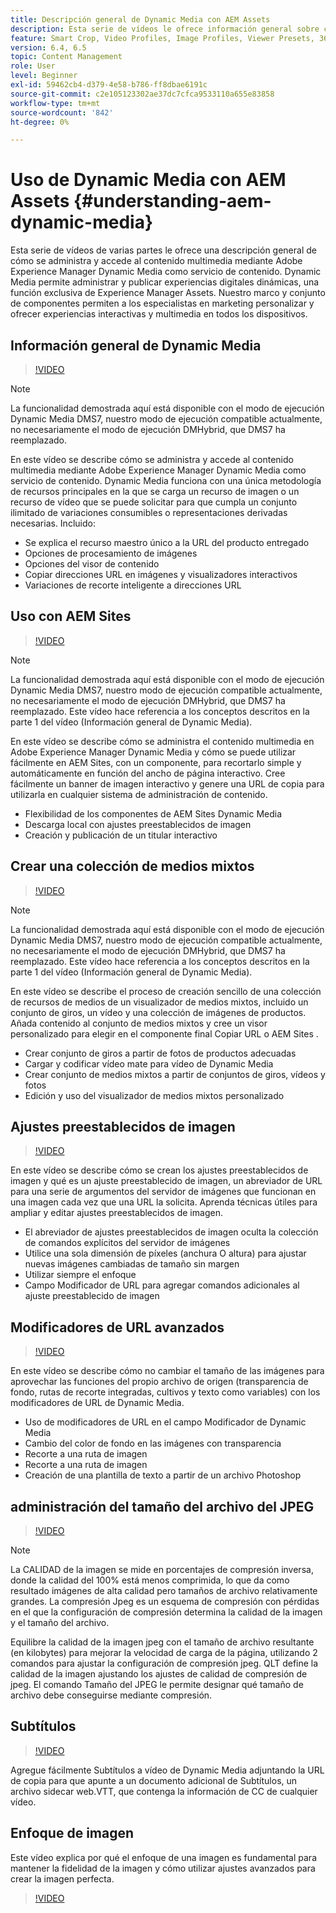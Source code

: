 ```yaml
---
title: Descripción general de Dynamic Media con AEM Assets
description: Esta serie de vídeos le ofrece información general sobre cómo se administra y accede al contenido multimedia mediante Adobe Experience Manager Dynamic Media como servicio de contenido. Dynamic Media permite administrar y publicar experiencias digitales dinámicas, una función exclusiva de Experience Manager Assets. Nuestro marco y conjunto de componentes permiten a los especialistas en marketing personalizar y ofrecer experiencias interactivas y multimedia en todos los dispositivos.
feature: Smart Crop, Video Profiles, Image Profiles, Viewer Presets, 360 VR Video, Image Sets, Spin Sets
version: 6.4, 6.5
topic: Content Management
role: User
level: Beginner
exl-id: 59462cb4-d379-4e58-b786-ff8dbae6191c
source-git-commit: c2e105123302ae37dc7cfca9533110a655e83858
workflow-type: tm+mt
source-wordcount: '842'
ht-degree: 0%

---
```


# Uso de Dynamic Media con AEM Assets {#understanding-aem-dynamic-media}

Esta serie de vídeos de varias partes le ofrece una descripción general de cómo se administra y accede al contenido multimedia mediante Adobe Experience Manager Dynamic Media como servicio de contenido. Dynamic Media permite administrar y publicar experiencias digitales dinámicas, una función exclusiva de Experience Manager Assets. Nuestro marco y conjunto de componentes permiten a los especialistas en marketing personalizar y ofrecer experiencias interactivas y multimedia en todos los dispositivos.

## Información general de Dynamic Media

>[!VIDEO](https://video.tv.adobe.com/v/27144?quality=12&learn=on)

>[!NOTE]
>
>La funcionalidad demostrada aquí está disponible con el modo de ejecución Dynamic Media DMS7, nuestro modo de ejecución compatible actualmente, no necesariamente el modo de ejecución DMHybrid, que DMS7 ha reemplazado.

En este vídeo se describe cómo se administra y accede al contenido multimedia mediante Adobe Experience Manager Dynamic Media como servicio de contenido. Dynamic Media funciona con una única metodología de recursos principales en la que se carga un recurso de imagen o un recurso de vídeo que se puede solicitar para que cumpla un conjunto ilimitado de variaciones consumibles o representaciones derivadas necesarias. Incluido:

* Se explica el recurso maestro único a la URL del producto entregado
* Opciones de procesamiento de imágenes
* Opciones del visor de contenido
* Copiar direcciones URL en imágenes y visualizadores interactivos
* Variaciones de recorte inteligente a direcciones URL

## Uso con AEM Sites

>[!VIDEO](https://video.tv.adobe.com/v/27145?quality=12&learn=on)

>[!NOTE]
>
>La funcionalidad demostrada aquí está disponible con el modo de ejecución Dynamic Media DMS7, nuestro modo de ejecución compatible actualmente, no necesariamente el modo de ejecución DMHybrid, que DMS7 ha reemplazado. Este vídeo hace referencia a los conceptos descritos en la parte 1 del vídeo (Información general de Dynamic Media).

En este vídeo se describe cómo se administra el contenido multimedia en Adobe Experience Manager Dynamic Media y cómo se puede utilizar fácilmente en AEM Sites, con un componente, para recortarlo simple y automáticamente en función del ancho de página interactivo. Cree fácilmente un banner de imagen interactivo y genere una URL de copia para utilizarla en cualquier sistema de administración de contenido.

* Flexibilidad de los componentes de AEM Sites Dynamic Media
* Descarga local con ajustes preestablecidos de imagen
* Creación y publicación de un titular interactivo

## Crear una colección de medios mixtos

>[!VIDEO](https://video.tv.adobe.com/v/27146?quality=12&learn=on)

>[!NOTE]
>
>La funcionalidad demostrada aquí está disponible con el modo de ejecución Dynamic Media DMS7, nuestro modo de ejecución compatible actualmente, no necesariamente el modo de ejecución DMHybrid, que DMS7 ha reemplazado. Este vídeo hace referencia a los conceptos descritos en la parte 1 del vídeo (Información general de Dynamic Media).

En este vídeo se describe el proceso de creación sencillo de una colección de recursos de medios de un visualizador de medios mixtos, incluido un conjunto de giros, un vídeo y una colección de imágenes de productos. Añada contenido al conjunto de medios mixtos y cree un visor personalizado para elegir en el componente final Copiar URL o AEM Sites .

* Crear conjunto de giros a partir de fotos de productos adecuadas
* Cargar y codificar vídeo mate para vídeo de Dynamic Media
* Crear conjunto de medios mixtos a partir de conjuntos de giros, vídeos y fotos
* Edición y uso del visualizador de medios mixtos personalizado

## Ajustes preestablecidos de imagen

>[!VIDEO](https://video.tv.adobe.com/v/27320?quality=12&learn=on)

En este vídeo se describe cómo se crean los ajustes preestablecidos de imagen y qué es un ajuste preestablecido de imagen, un abreviador de URL para una serie de argumentos del servidor de imágenes que funcionan en una imagen cada vez que una URL la solicita. Aprenda técnicas útiles para ampliar y editar ajustes preestablecidos de imagen.

* El abreviador de ajustes preestablecidos de imagen oculta la colección de comandos explícitos del servidor de imágenes
* Utilice una sola dimensión de píxeles (anchura O altura) para ajustar nuevas imágenes cambiadas de tamaño sin margen
* Utilizar siempre el enfoque
* Campo Modificador de URL para agregar comandos adicionales al ajuste preestablecido de imagen

## Modificadores de URL avanzados

>[!VIDEO](https://video.tv.adobe.com/v/27319?quality=12&learn=on)

En este vídeo se describe cómo no cambiar el tamaño de las imágenes para aprovechar las funciones del propio archivo de origen (transparencia de fondo, rutas de recorte integradas, cultivos y texto como variables) con los modificadores de URL de Dynamic Media.

* Uso de modificadores de URL en el campo Modificador de Dynamic Media
* Cambio del color de fondo en las imágenes con transparencia
* Recorte a una ruta de imagen
* Recorte a una ruta de imagen
* Creación de una plantilla de texto a partir de un archivo Photoshop

## administración del tamaño del archivo del JPEG

>[!VIDEO](https://video.tv.adobe.com/v/27404?quality=12&learn=on)


>[!NOTE]
>
>La CALIDAD de la imagen se mide en porcentajes de compresión inversa, donde la calidad del 100% está menos comprimida, lo que da como resultado imágenes de alta calidad pero tamaños de archivo relativamente grandes. La compresión Jpeg es un esquema de compresión con pérdidas en el que la configuración de compresión determina la calidad de la imagen y el tamaño del archivo.

Equilibre la calidad de la imagen jpeg con el tamaño de archivo resultante (en kilobytes) para mejorar la velocidad de carga de la página, utilizando 2 comandos para ajustar la configuración de compresión jpeg. QLT define la calidad de la imagen ajustando los ajustes de calidad de compresión de jpeg. El comando Tamaño del JPEG le permite designar qué tamaño de archivo debe conseguirse mediante compresión.

## Subtítulos

>[!VIDEO](https://video.tv.adobe.com/v/28074?quality=12&learn=on)

Agregue fácilmente Subtítulos a vídeo de Dynamic Media adjuntando la URL de copia para que apunte a un documento adicional de Subtítulos, un archivo sidecar web.VTT, que contenga la información de CC de cualquier vídeo.

## Enfoque de imagen

Este vídeo explica por qué el enfoque de una imagen es fundamental para mantener la fidelidad de la imagen y cómo utilizar ajustes avanzados para crear la imagen perfecta.

>[!VIDEO](https://demos-pub.assetsadobe.com/etc/dam/viewers/s7viewers/html5/VideoViewer.html?asset=%2Fcontent%2Fdam%2Fdm-public-facing-upgrade-portal-video%2F04_DynamicImagery_AdvancedSettings_071917_BH.mp4&amp;config=/etc/dam/presets/viewer/Video_social&amp;serverUrl=https%3A%2F%2Fadobedemo62-h.assetsadobe.com%2Fis%2Fimage%2F&amp;contenturl=%2F&amp;config2=/etc/dam/presets/analytics&amp;videoserverurl=https://gateway-na.assetsadobe.com/DMGateway/public/demoCo&amp;posterimage=/content/dam/dm-public-facing-upgrade-portal-video/04_DynamicImagery_AdvancedSettings_071917_BH.mp4)
